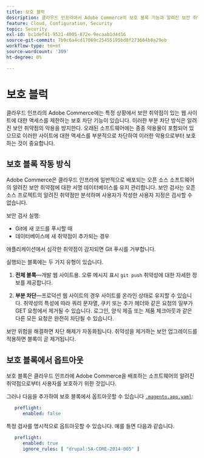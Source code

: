 ```yaml
---
title: 보호 블럭
description: 클라우드 인프라에서 Adobe Commerce의 보호 블록 기능과 알려진 보안 취약점으로부터 사이트를 보호하는 작동 방식에 대해 알아봅니다.
feature: Cloud, Configuration, Security
topic: Security
exl-id: bc1def41-9521-4005-872e-9ecaab1d4d16
source-git-commit: 7b9c6a4cd17069c25455195bd8f273664b8a29eb
workflow-type: tm+mt
source-wordcount: '309'
ht-degree: 0%

---
```


# 보호 블럭

클라우드 인프라의 Adobe Commerce에는 특정 상황에서 보안 취약점이 있는 웹 사이트에 대한 액세스를 제한하는 보호 차단 기능이 있습니다. 이러한 부분 차단 방식은 알려진 보안 취약점의 악용을 방지한다. 오래된 소프트웨어에는 종종 악용물이 포함되어 있으므로 이러한 사이트에 대한 액세스를 부분적으로 차단하여 이러한 악용으로부터 보호하는 것이 중요합니다.

## 보호 블록 작동 방식

Adobe Commerce은 클라우드 인프라에 일반적으로 배포되는 오픈 소스 소프트웨어의 알려진 보안 취약점에 대한 서명 데이터베이스를 유지 관리합니다. 보안 검사는 오픈 소스 프로젝트의 알려진 취약점만 분석하며 사용자가 작성한 사용자 지정은 검사할 수 없습니다.

보안 검사 실행:

- Git에 새 코드를 푸시할 때
- 데이터베이스에 새 취약점이 추가되는 경우

애플리케이션에서 심각한 취약점이 감지되면 Git 푸시를 거부합니다.

실행되는 블록에는 두 가지 유형이 있습니다.

1. **전체 블록**—개발 웹 사이트용. 오류 메시지 표시 `git push` 취약성에 대한 자세한 정보를 제공합니다.

1. **부분 차단**—프로덕션 웹 사이트의 경우 사이트를 온라인 상태로 유지할 수 있습니다. 취약성의 특성에 따라 쿼리 문자열, 쿠키 또는 추가 헤더와 같은 요청의 일부가 GET 요청에서 제거될 수 있습니다. 로그인, 양식 제출 또는 제품 체크아웃과 같은 다른 모든 요청은 완전히 차단될 수 있습니다.

보안 위험을 해결하면 차단 해제가 자동화됩니다. 취약성을 제거하는 보안 업그레이드를 적용하면 블록이 곧 제거됩니다.

## 보호 블록에서 옵트아웃

보호 블록은 클라우드 인프라에 Adobe Commerce을 배포하는 소프트웨어의 알려진 취약점으로부터 사용자를 보호하기 위한 것입니다.

그러나 다음을 추가하여 보호 블록에서 옵트아웃할 수 있습니다 [`.magento.app.yaml`](../application/configure-app-yaml.md):

```yaml
   preflight:
      enabled: false
```

특정 검사를 명시적으로 옵트아웃할 수 있습니다. 예를 들면 다음과 같습니다.

```yaml
   preflight:
      enabled: true
      ignore_rules: [ "drupal:SA-CORE-2014-005" ]
```
